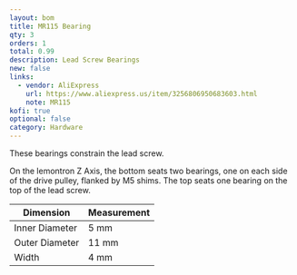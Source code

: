```yaml
---
layout: bom
title: MR115 Bearing
qty: 3
orders: 1
total: 0.99
description: Lead Screw Bearings
new: false
links:
  - vendor: AliExpress
    url: https://www.aliexpress.us/item/3256806950683603.html
    note: MR115
kofi: true
optional: false
category: Hardware
---
```


These bearings constrain the lead screw.

On the lemontron Z Axis, the bottom seats two bearings, one on each side of the drive pulley, flanked by M5 shims.
The top seats one bearing on the top of the lead screw.

| Dimension      | Measurement |
|----------------|-------------|
| Inner Diameter | 5 mm        |
| Outer Diameter | 11 mm       |                                                                                 
| Width          | 4 mm        |